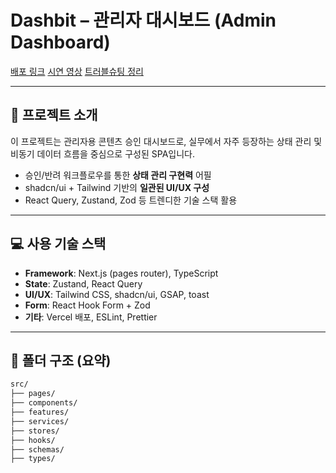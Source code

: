 # Dashbit – 관리자 대시보드 (Admin Dashboard)

[배포 링크](https://dashbit.vercel.app)
[시연 영상](https://youtu.be/...)
[트러블슈팅 정리](https://notion.so/...)

---

## 📌 프로젝트 소개

이 프로젝트는 관리자용 콘텐츠 승인 대시보드로, 실무에서 자주 등장하는 상태 관리 및 비동기 데이터 흐름을 중심으로 구성된 SPA입니다.

- 승인/반려 워크플로우를 통한 **상태 관리 구현력** 어필
- shadcn/ui + Tailwind 기반의 **일관된 UI/UX 구성**
- React Query, Zustand, Zod 등 트렌디한 기술 스택 활용

---

## 💻 사용 기술 스택

- **Framework**: Next.js (pages router), TypeScript
- **State**: Zustand, React Query
- **UI/UX**: Tailwind CSS, shadcn/ui, GSAP, toast
- **Form**: React Hook Form + Zod
- **기타**: Vercel 배포, ESLint, Prettier

---

## 📁 폴더 구조 (요약)

```txt
src/
├── pages/
├── components/
├── features/
├── services/
├── stores/
├── hooks/
├── schemas/
├── types/
